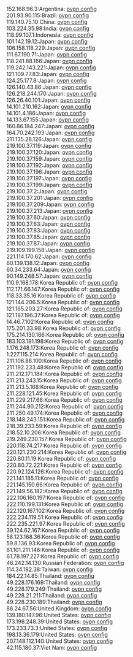 152.168.96.3:Argentina: [ovpn config](vpn/152_168_96_3.ovpn)  
201.93.90.115:Brazil: [ovpn config](vpn/201_93_90_115.ovpn)  
119.140.75.10:China: [ovpn config](vpn/119_140_75_10.ovpn)  
103.224.35.98:India: [ovpn config](vpn/103_224_35_98.ovpn)  
118.99.107.1:Indonesia: [ovpn config](vpn/118_99_107_1.ovpn)  
101.142.19.12:Japan: [ovpn config](vpn/101_142_19_12.ovpn)  
106.158.118.229:Japan: [ovpn config](vpn/106_158_118_229.ovpn)  
111.67.190.71:Japan: [ovpn config](vpn/111_67_190_71.ovpn)  
118.241.88.166:Japan: [ovpn config](vpn/118_241_88_166.ovpn)  
119.242.143.221:Japan: [ovpn config](vpn/119_242_143_221.ovpn)  
121.109.77.83:Japan: [ovpn config](vpn/121_109_77_83.ovpn)  
124.25.177.8:Japan: [ovpn config](vpn/124_25_177_8.ovpn)  
126.140.43.86:Japan: [ovpn config](vpn/126_140_43_86.ovpn)  
126.218.244.170:Japan: [ovpn config](vpn/126_218_244_170.ovpn)  
126.26.40.101:Japan: [ovpn config](vpn/126_26_40_101.ovpn)  
14.101.210.162:Japan: [ovpn config](vpn/14_101_210_162.ovpn)  
14.101.4.186:Japan: [ovpn config](vpn/14_101_4_186.ovpn)  
14.133.67.155:Japan: [ovpn config](vpn/14_133_67_155.ovpn)  
160.86.184.247:Japan: [ovpn config](vpn/160_86_184_247.ovpn)  
164.70.242.193:Japan: [ovpn config](vpn/164_70_242_193.ovpn)  
211.135.28.126:Japan: [ovpn config](vpn/211_135_28_126.ovpn)  
219.100.37.119:Japan: [ovpn config](vpn/219_100_37_119.ovpn)  
219.100.37.120:Japan: [ovpn config](vpn/219_100_37_120.ovpn)  
219.100.37.159:Japan: [ovpn config](vpn/219_100_37_159.ovpn)  
219.100.37.192:Japan: [ovpn config](vpn/219_100_37_192.ovpn)  
219.100.37.196:Japan: [ovpn config](vpn/219_100_37_196.ovpn)  
219.100.37.197:Japan: [ovpn config](vpn/219_100_37_197.ovpn)  
219.100.37.199:Japan: [ovpn config](vpn/219_100_37_199.ovpn)  
219.100.37.2:Japan: [ovpn config](vpn/219_100_37_2.ovpn)  
219.100.37.201:Japan: [ovpn config](vpn/219_100_37_201.ovpn)  
219.100.37.209:Japan: [ovpn config](vpn/219_100_37_209.ovpn)  
219.100.37.213:Japan: [ovpn config](vpn/219_100_37_213.ovpn)  
219.100.37.60:Japan: [ovpn config](vpn/219_100_37_60.ovpn)  
219.100.37.63:Japan: [ovpn config](vpn/219_100_37_63.ovpn)  
219.100.37.83:Japan: [ovpn config](vpn/219_100_37_83.ovpn)  
219.100.37.85:Japan: [ovpn config](vpn/219_100_37_85.ovpn)  
219.100.37.87:Japan: [ovpn config](vpn/219_100_37_87.ovpn)  
219.109.199.158:Japan: [ovpn config](vpn/219_109_199_158.ovpn)  
221.114.170.62:Japan: [ovpn config](vpn/221_114_170_62.ovpn)  
60.139.138.12:Japan: [ovpn config](vpn/60_139_138_12.ovpn)  
60.34.233.64:Japan: [ovpn config](vpn/60_34_233_64.ovpn)  
90.149.248.57:Japan: [ovpn config](vpn/90_149_248_57.ovpn)  
110.9.168.178:Korea Republic of: [ovpn config](vpn/110_9_168_178.ovpn)  
112.171.66.147:Korea Republic of: [ovpn config](vpn/112_171_66_147.ovpn)  
118.33.35.16:Korea Republic of: [ovpn config](vpn/118_33_35_16.ovpn)  
121.144.206.5:Korea Republic of: [ovpn config](vpn/121_144_206_5.ovpn)  
121.165.203.27:Korea Republic of: [ovpn config](vpn/121_165_203_27.ovpn)  
121.187.196.37:Korea Republic of: [ovpn config](vpn/121_187_196_37.ovpn)  
14.46.7.102:Korea Republic of: [ovpn config](vpn/14_46_7_102.ovpn)  
175.201.33.98:Korea Republic of: [ovpn config](vpn/175_201_33_98.ovpn)  
175.214.130.166:Korea Republic of: [ovpn config](vpn/175_214_130_166.ovpn)  
183.103.181.198:Korea Republic of: [ovpn config](vpn/183_103_181_198.ovpn)  
1.176.248.173:Korea Republic of: [ovpn config](vpn/1_176_248_173.ovpn)  
1.227.115.214:Korea Republic of: [ovpn config](vpn/1_227_115_214.ovpn)  
211.106.88.100:Korea Republic of: [ovpn config](vpn/211_106_88_100.ovpn)  
211.192.233.48:Korea Republic of: [ovpn config](vpn/211_192_233_48.ovpn)  
211.212.171.184:Korea Republic of: [ovpn config](vpn/211_212_171_184.ovpn)  
211.213.243.15:Korea Republic of: [ovpn config](vpn/211_213_243_15.ovpn)  
211.213.5.168:Korea Republic of: [ovpn config](vpn/211_213_5_168.ovpn)  
211.228.121.45:Korea Republic of: [ovpn config](vpn/211_228_121_45.ovpn)  
211.229.217.66:Korea Republic of: [ovpn config](vpn/211_229_217_66.ovpn)  
211.244.90.212:Korea Republic of: [ovpn config](vpn/211_244_90_212.ovpn)  
211.250.49.174:Korea Republic of: [ovpn config](vpn/211_250_49_174.ovpn)  
218.148.243.151:Korea Republic of: [ovpn config](vpn/218_148_243_151.ovpn)  
218.39.233.59:Korea Republic of: [ovpn config](vpn/218_39_233_59.ovpn)  
218.52.10.206:Korea Republic of: [ovpn config](vpn/218_52_10_206.ovpn)  
219.249.230.157:Korea Republic of: [ovpn config](vpn/219_249_230_157.ovpn)  
220.118.74.217:Korea Republic of: [ovpn config](vpn/220_118_74_217.ovpn)  
220.121.230.214:Korea Republic of: [ovpn config](vpn/220_121_230_214.ovpn)  
220.80.11.19:Korea Republic of: [ovpn config](vpn/220_80_11_19.ovpn)  
220.80.72.221:Korea Republic of: [ovpn config](vpn/220_80_72_221.ovpn)  
220.92.124.126:Korea Republic of: [ovpn config](vpn/220_92_124_126.ovpn)  
221.141.185.11:Korea Republic of: [ovpn config](vpn/221_141_185_11.ovpn)  
221.145.150.66:Korea Republic of: [ovpn config](vpn/221_145_150_66.ovpn)  
221.149.56.182:Korea Republic of: [ovpn config](vpn/221_149_56_182.ovpn)  
222.106.160.197:Korea Republic of: [ovpn config](vpn/222_106_160_197.ovpn)  
222.110.199.131:Korea Republic of: [ovpn config](vpn/222_110_199_131.ovpn)  
222.120.167.102:Korea Republic of: [ovpn config](vpn/222_120_167_102.ovpn)  
222.234.119.51:Korea Republic of: [ovpn config](vpn/222_234_119_51.ovpn)  
222.235.221.97:Korea Republic of: [ovpn config](vpn/222_235_221_97.ovpn)  
39.124.62.167:Korea Republic of: [ovpn config](vpn/39_124_62_167.ovpn)  
58.123.168.36:Korea Republic of: [ovpn config](vpn/58_123_168_36.ovpn)  
59.8.136.93:Korea Republic of: [ovpn config](vpn/59_8_136_93.ovpn)  
61.101.211.146:Korea Republic of: [ovpn config](vpn/61_101_211_146.ovpn)  
61.78.197.227:Korea Republic of: [ovpn config](vpn/61_78_197_227.ovpn)  
46.242.14.130:Russian Federation: [ovpn config](vpn/46_242_14_130.ovpn)  
114.34.182.38:Taiwan: [ovpn config](vpn/114_34_182_38.ovpn)  
184.22.14.85:Thailand: [ovpn config](vpn/184_22_14_85.ovpn)  
49.228.176.169:Thailand: [ovpn config](vpn/49_228_176_169.ovpn)  
49.228.179.249:Thailand: [ovpn config](vpn/49_228_179_249.ovpn)  
49.228.21.211:Thailand: [ovpn config](vpn/49_228_21_211.ovpn)  
49.228.230.189:Thailand: [ovpn config](vpn/49_228_230_189.ovpn)  
86.24.67.56:United Kingdom: [ovpn config](vpn/86_24_67_56.ovpn)  
139.180.147.96:United States: [ovpn config](vpn/139_180_147_96.ovpn)  
173.198.248.39:United States: [ovpn config](vpn/173_198_248_39.ovpn)  
173.233.73.3:United States: [ovpn config](vpn/173_233_73_3.ovpn)  
198.13.36.179:United States: [ovpn config](vpn/198_13_36_179.ovpn)  
207.148.112.140:United States: [ovpn config](vpn/207_148_112_140.ovpn)  
42.115.180.37:Viet Nam: [ovpn config](vpn/42_115_180_37.ovpn)  
